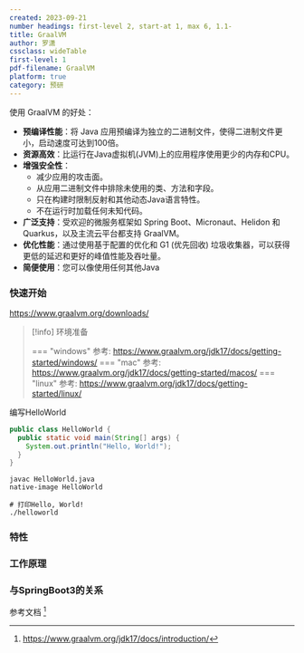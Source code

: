 ```yaml
---
created: 2023-09-21
number headings: first-level 2, start-at 1, max 6, 1.1-
title: GraalVM
author: 罗潇
cssclass: wideTable
first-level: 1
pdf-filename: GraalVM
platform: true
category: 预研
---
```



使用 GraalVM 的好处：

- **预编译性能**：将 Java 应用预编译为独立的二进制文件，使得二进制文件更小，启动速度可达到100倍。
- **资源高效**：比运行在Java虚拟机(JVM)上的应用程序使用更少的内存和CPU。
- **增强安全性**：
    - 减少应用的攻击面。
    - 从应用二进制文件中排除未使用的类、方法和字段。
    - 只在构建时限制反射和其他动态Java语言特性。
    - 不在运行时加载任何未知代码。
- **广泛支持**：受欢迎的微服务框架如 Spring Boot、Micronaut、Helidon 和 Quarkus，以及主流云平台都支持 GraalVM。
- **优化性能**：通过使用基于配置的优化和 G1 (优先回收) 垃圾收集器，可以获得更低的延迟和更好的峰值性能及吞吐量。
- **简便使用**：您可以像使用任何其他Java

### 快速开始

https://www.graalvm.org/downloads/

> [!info] 环境准备
> 
> === "windows"
>     参考:
>     https://www.graalvm.org/jdk17/docs/getting-started/windows/
> === "mac"
>     参考:
>     https://www.graalvm.org/jdk17/docs/getting-started/macos/
> === "linux"
>     参考:
>     https://www.graalvm.org/jdk17/docs/getting-started/linux/

编写HelloWorld
```java
public class HelloWorld {
  public static void main(String[] args) {
    System.out.println("Hello, World!");
  }
}
```


```
javac HelloWorld.java
native-image HelloWorld

# 打印Hello, World!
./helloworld
```

### 特性

### 工作原理

### 与SpringBoot3的关系

参考文档 [^1]

[^1]: https://www.graalvm.org/jdk17/docs/introduction/
